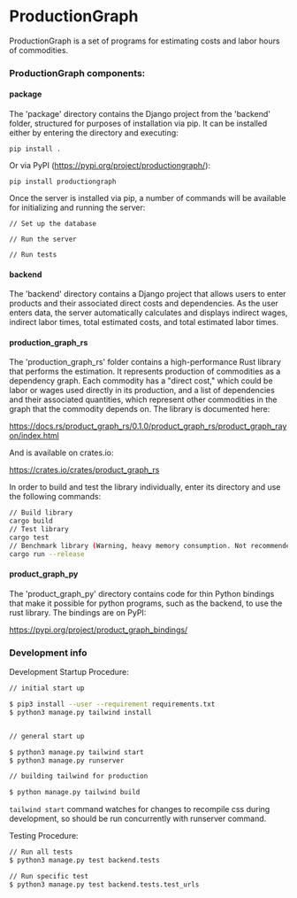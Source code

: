 # ProductionGraph
ProductionGraph is a set of programs for estimating costs and labor hours of commodities. 

### ProductionGraph components:
#### package
The 'package' directory contains the Django project from the 'backend' folder, structured for purposes of installation via pip. It can be installed either by entering the directory and executing:
```
pip install .
```
Or via PyPI (https://pypi.org/project/productiongraph/):
```
pip install productiongraph
```
Once the server is installed via pip, a number of commands will be available for initializing and running the server:
```
// Set up the database

// Run the server

// Run tests

```

#### backend

The 'backend' directory contains a Django project that allows users to enter products and their associated direct costs and dependencies. As the user enters data, the server automatically calculates and displays indirect wages, indirect labor times, total estimated costs, and total estimated labor times.

#### production_graph_rs
The 'production_graph_rs' folder contains a high-performance Rust library that performs the estimation. It represents production of commodities as a dependency graph. Each commodity has a "direct cost," which could be labor or wages used directly in its production, and a list of dependencies and their associated quantities, which represent other commodities in the graph that the commodity depends on. The library is documented here:

https://docs.rs/product_graph_rs/0.1.0/product_graph_rs/product_graph_rayon/index.html

And is available on crates.io:

https://crates.io/crates/product_graph_rs

In order to build and test the library individually, enter its directory and use the following commands:
```bash
// Build library
cargo build
// Test library
cargo test
// Benchmark library (Warning, heavy memory consumption. Not recommended on a machine without several free GB of RAM.)
cargo run --release
```

#### product_graph_py
The 'product_graph_py' directory contains code for thin Python bindings that make it possible for python programs, such as the backend, to use the rust library. The bindings are on PyPI:

https://pypi.org/project/product_graph_bindings/


### Development info

Development Startup Procedure:

```bash
// initial start up

$ pip3 install --user --requirement requirements.txt
$ python3 manage.py tailwind install


// general start up

$ python3 manage.py tailwind start
$ python3 manage.py runserver

// building tailwind for production

$ python manage.py tailwind build
```

`tailwind start` command watches for changes to recompile css during development, so should be run concurrently with runserver command.

Testing Procedure:

```bash
// Run all tests
$ python3 manage.py test backend.tests

// Run specific test
$ python3 manage.py test backend.tests.test_urls
```
